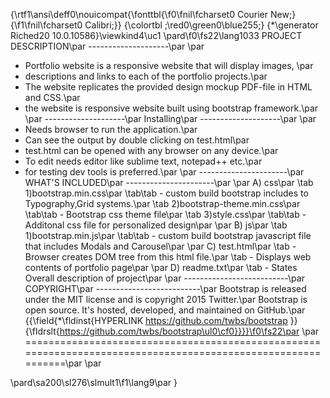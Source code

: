 {\rtf1\ansi\deff0\nouicompat{\fonttbl{\f0\fnil\fcharset0 Courier New;}{\f1\fnil\fcharset0 Calibri;}}
{\colortbl ;\red0\green0\blue255;}
{\*\generator Riched20 10.0.10586}\viewkind4\uc1 
\pard\f0\fs22\lang1033 PROJECT DESCRIPTION\par
--------------------\par
\par
- Portfolio website is a responsive website that will display images, \par
- descriptions and links to each of the portfolio projects.\par
- The website replicates the provided design mockup PDF-file in HTML and CSS.\par
- the website is responsive website built using bootstrap framework.\par
\par
--------------------\par
Installing\par
--------------------\par
\par
- Needs browser to run the application.\par
- Can see the output by double clicking on test.html\par
- test.html can be opened with any browser on any device.\par
- To edit needs editor like sublime text, notepad++ etc.\par
- for testing dev tools is preferred.\par
\par
----------------------\par
WHAT'S INCLUDED\par
----------------------\par
\par
A) css\par
\tab 1)bootstrap.min.css\par
\tab\tab - custom build bootstrap includes to Typography,Grid systems.\par
\tab 2)bootstrap-theme.min.css\par
\tab\tab - Bootstrap css theme file\par
\tab 3)style.css\par
\tab\tab - Additonal css file for personalized design\par
\par
B) js\par
\tab 1)bootstrap.min.js\par
\tab\tab - custom build bootstrap javascript file that includes Modals and Carousel\par
\par
C) test.html\par
\tab - Browser creates DOM tree from this html file.\par
\tab - Displays web contents of portfolio page\par
\par
D) readme.txt\par
\tab - States Overall description of project\par
\par
--------------------------\par
COPYRIGHT\par
--------------------------\par
Bootstrap is released under the MIT license and is copyright 2015 Twitter.\par
Bootstrap is open source. It's hosted, developed, and maintained on GitHub.\par
{{\field{\*\fldinst{HYPERLINK https://github.com/twbs/bootstrap }}{\fldrslt{https://github.com/twbs/bootstrap\ul0\cf0}}}}\f0\fs22\par
\par
=============================================================================================================\par
\par

\pard\sa200\sl276\slmult1\f1\lang9\par
}
 